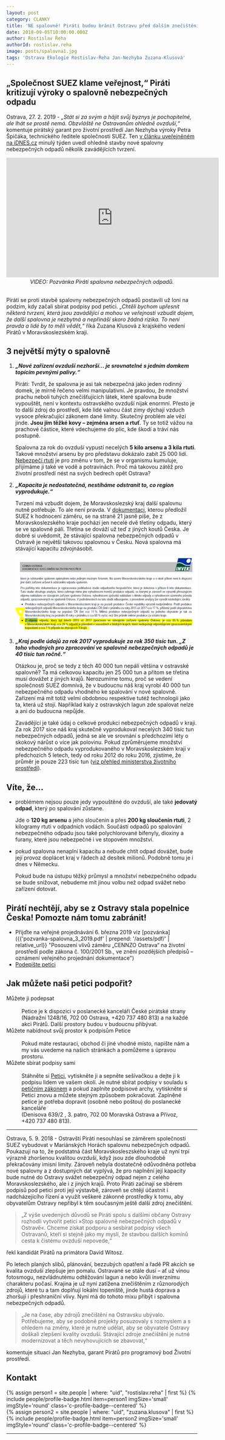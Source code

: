 ```yaml
---
layout: post
category: CLANKY
title: 'NE spalovně! Piráti budou bránit Ostravu před dalším znečištěním'
date: 2018-09-05T10:00:00.000Z
author: Rostislav Řeha
authorId: rostislav.reha
image: posts/spalovna1.jpg
tags: 'Ostrava Ekologie Rostislav-Řeha Jan-Nezhyba Zuzana-Klusová'
---
```


## „Společnost SUEZ klame veřejnost,“ Piráti kritizují výroky o spalovně nebezpečných odpadu

Ostrava, 27. 2. 2019 - *„Stát si za svým a hájit svůj byznys je pochopitelné, ale lhát se prostě nemá. Obzvláště ne Ostravanům ohledně ovzduší,“* komentuje pirátský garant pro životní prostředí Jan Nezhyba výroky Petra Špičáka, technického ředitele společnosti SUEZ. Ten [v článku uveřejněném na iDNES.cz](https://www.idnes.cz/ostrava/zpravy/spalovna-ostrava-suez-spalovny-odpad-odpady-moravskoslezsky-kraj.A190221_459063_ostrava-zpravy_jog "iDNES.cz: Ostrava je proti plánům na novou spalovnu, vadí jí emise i nárůst dopravy")  minulý týden uvedl ohledně stavby nové spalovny nebezpečných odpadů několik zavádějících tvrzení.

<div>
 <center><iframe width="560" height="315" src="https://www.youtube.com/embed/8eytZGwFdVk" frameborder="0" allow="accelerometer; autoplay; encrypted-media; gyroscope; picture-in-picture" allowfullscreen></iframe></center>
 <center><i>VIDEO: Pozvánka Piráti spalovna nebezpečných odpadů.</i></center>
 <br>
</div>

Piráti se proti stavbě spalovny nebezpečných odpadů postavili už loni na podzim, kdy začali sbírat podpisy pod petici. *„Chtěli bychom upřesnit některá tvrzení, která jsou zavádějící a mohou ve veřejnosti vzbudit dojem, že další spalovna je nezbytná a nepřináší skoro žádná rizika. To není pravda a lidé by to měli vědět,“* říká Zuzana Klusová z krajského vedení Pirátů v Moravskoslezském kraji.

## 3 největší mýty o spalovně

<ol>
 <li>
  <p><i><b>„Nové zařízení ovzduší nezhorší… je srovnatelné s jedním domkem topícím pevnými palivy.“</b></i></p>
  <p>Piráti: Tvrdit, že spalovna je asi tak nebezpečná jako jeden rodinný domek, je mírně řečeno velmi manipulativní. Je pravdou, že množství prachu neboli tuhých znečišťujících látek, které spalovna bude vypouštět, není v kontextu ostravského ovzduší nijak enormní. Přesto je to další zdroj do prostředí, kde lidé valnou část zimy dýchají vzduch vysoce překračující zákonem dané limity. Skutečný problém ale vězí jinde. <strong>Jsou jím těžké kovy – zejména arsen a rtuť</strong>. Ty se totiž vážou na prachové částice, které vdechujeme do plic, kde škodí a tráví nás postupně.</p>
  <p>Spalovna za rok do ovzduší vypustí necelých <strong>5 kilo arsenu a 3 kila rtuti</strong>. Takové množství arsenu by pro představu dokázalo zabít 25 000 lidí. <a href="https://www.lidovky.cz/domov/cesko-je-ctvrtym-nejvetsim-znecistovatelem-ovzdusi-rtuti-kvuli-tezbe-hnedeho-uhli-rika-studie.A180926_144120_ln_domov_ele">Nebezpečí rtuti</a> je pro změnu v tom, že se v organismu kumuluje, přijímáme ji také ve vodě a potravinách. Proč má takovou zátěž pro životní prostředí nést na svých bedrech opět Ostrava?</p>
 </li><li>
  <p><i><b>„Kapacita je nedostatečná, nestíháme odstranit to, co region vyprodukuje.“</b></i></p>
  <p>Tvrzení má vzbudit dojem, že Moravskoslezský kraj další spalovnu nutně potřebuje. To ale není pravda. V <a href="https://portal.cenia.cz/eiasea/detail/EIA_OV9201">dokumentaci</a>, kterou předložil SUEZ k hodnocení záměru, se na straně 21 jasně píše, že z Moravskoslezského kraje pochází jen necelé dvě třetiny odpadu, který se ve spalovně pálí. Třetina se dováží už teď z jiných koutů Česka. Je dobré si uvědomit, že stávající spalovna nebezpečných odpadů v Ostravě je největší takovou spalovnou v Česku. Nová spalovna má stávající kapacitu zdvojnásobit.</p>
  <p><img src="/assets/img/posts/ne-spalovne-cennzo.png" alt="Obrázek - CENNZO Ostrava: Dokumentace vlivu záměru na životní prostředí" title="CENNZO Ostrava: Dokumentace vlivu záměru na životní prostředí"></p>
 </li><li>
   <p><i><b>„Kraj podle údajů za rok 2017 vyprodukuje za rok 350 tisíc tun. „Z toho vhodných pro zpracování ve spalovně nebezpečných odpadů je 40 tisíc tun ročně.“</b></i></p>
  <p>Otázkou je, proč se tedy z těch 40 000 tun nepálí většina v ostravské spalovně? Ta má celkovou kapacitu jen 25 000 tun a přitom se třetina musí dovážet z jiných krajů. Nerozumíme tomu, proč se vedení společnosti SUEZ domnívá, že v budoucnu náš kraj vyrobí 40 000 tun nebezpečného odpadu vhodného ke spalování v nové spalovně. Zařízení má mít totiž velmi obdobnou respektive tutéž technologii jako ta, která už stojí. Například kaly z ostravských lagun zde spalovat nelze a ani do budoucna nepůjde. </p>
  <p>Zavádějící je také údaj o celkové produkci nebezpečných odpadů v kraji. Za rok 2017 sice náš kraj  skutečně vyprodukoval necelých 340 tisíc tun nebezpečných odpadů, jedná se ale ve srovnání s předchozími léty o skokový nárůst o více jak polovinu. Pokud zprůměrujeme množství nebezpečného odpadu vyprodukovaného v Moravskoslezském kraji v předchozích 5 letech, tedy od roku 2012 do roku 2016, zjistíme, že průměr je pouze 223 tisíc tun (<a href="https://www.mzp.cz/C1257458002F0DC7/cz/produkce_odpadu_v_cr/$FILE/OODP_Produkce_kraje_2009_2017-20181003.pdf">viz přehled ministerstva životního prostředí</a>).</p>
 </li>
</ol>

## Víte, že...

<ul>
 <li>
  <p>problémem nejsou pouze jedy vypouštěné do ovzduší, ale také <strong>jedovatý odpad</strong>, který po spalování zůstane.</p>
  <p>Jde o <strong>120 kg arsenu</strong> a jeho sloučenin a přes <strong>200 kg sloučenin rtuti</strong>, 2 kilogramy rtuti v odpadních vodách. Součástí odpadů po spalování nebezpečného odpadu jsou také polychlorované bifenyly, dioxiny a furany, které jsou nebezpečné i ve stopovém množství.</p>
 </li><li>
  <p>pokud spalovna nenaplní kapacitu a nebude chtít odpad dovážet, bude její provoz doplácet kraj v řádech až desítek milionů. Podobně tomu je i dnes v Německu.</p>
  <p>Pokud bude na ústupu těžký průmysl a množství nebezpečného odpadu se bude snižovat, nebudeme mít jinou volbu než odpad svážet nebo zařízení dotovat.</p>
 </li>
 </ul>
 
## Pirátí nechtějí, aby se z Ostravy stala popelnice Česka! Pomozte nám tomu zabránit!

- Přijďte na veřejné projednávání 6. března 2019 viz [pozvánka]({{'pozvanka-spalovna_3_2019.pdf' | prepend: '/assets/pdf/' | relative_url}} "Posouzení vlivů záměru „CENNZO Ostrava“ na životní prostředí podle zákona č. 100/2001 Sb., ve znění pozdějších předpisů – oznámení veřejného projednání dokumentace")
- [Podepište petici](https://ostrava.pirati.cz/assets/pdf/petice-spalovna.pdf "Petice proti spalovně")

## Jak můžete naši petici podpořit?

<dl class="c-program-key-point-list">
<dt>Můžete ji podepsat</dt>
<br />
<dd>Petice je k dispozici v poslanecké kanceláři České pirátské strany (Nádražní&nbsp;1248/16, 702&nbsp;00&nbsp;Ostrava, +420 737 480 813) a na každé akci Pirátů. Další prostory budou v&nbsp;budoucnu přibývat.</dd>
<dt>Můžete nabídnout svůj prostor k podpisům Petice</dt>
<br />
<dd>Pokud máte restauraci, obchod či jiné vhodné místo, napište nám a my vás uvedeme na našich stránkách a pomůžeme s úpravou prostoru.</dd>
<dt>Můžete sbírat podpisy sami</dt>
<br />
<dd>Stáhněte si <a href="{{ 'assets/pdf/petice-spalovna.pdf' | relative_url }}">Petici</a>, vytiskněte ji a sepněte sešívačkou a dejte ji k podpisu lidem ve vašem okolí. Je nutné sbírat podpisy v souladu s <a href="https://www.zakonyprolidi.cz/cs/1990-85">petičním zákonem</a> a pokud zaplníte podpisové archy, vytiskněte si Petici znovu a můžete stejným způsobem pokračovat. Zaplněné petice je potřeba dopravit (osobně nebo poštou) do poslanecké kanceláře (Denisova&nbsp;639/2&nbsp;,&nbsp;3.&nbsp;patro,&nbsp;702&nbsp;00&nbsp;Moravská&nbsp;Ostrava&nbsp;a&nbsp;Přívoz, +420&nbsp;737&nbsp;480&nbsp;813).</dd>
</dl> 

- - -

Ostrava, 5. 9. 2018 - Ostravští Piráti nesouhlasí se záměrem společnosti SUEZ vybudovat v Mariánských Horách spalovnu nebezpečných odpadů. Poukazují na to, že podstatná část Moravskosleszského kraje už nyní trpí výrazně zhoršenou kvalitou ovzduší, když jsou zde dlouhodobě překračovány imisní limity. Zároveň nebyla dostatečně odůvodněna potřeba nové spalovny a z dostupných dat vyplývá, že pro naplnění její kapacity bude nutné do Ostravy svážet nebezpečný odpad nejen z celého Moravskoslezského, ale  i z jiných krajů. Proto Piráti začínají se sběrem podpisů pod petici proti její výstavbě, zároveň se chtějí účastnit i nadcházejícího řízení a využít veškeré zákonné prostředky k tomu, aby obyvatelům Ostravy nepřibyl k těm současným ještě další  zdroj znečištění. 

> „Z výše uvedených důvodů se Piráti spolu s dalšími občany Ostravy rozhodli vytvořit petici »Stop spalovně nebezpečných odpadů v Ostravě«. Chceme získat podporu a sesbírat podpisy všech Ostravanů, kteří si stejně jako my myslí, že stavbou dalších komínů cesta k čistému ovzduší nepovede,“

řekl kandidát Pirátů na primátora David Witosz.

Po letech planých slibů, plánování, bezzubých opatření a řadě PR akcích se kvalita ovzduší zlepšuje jen pomalu. Ostravané se stále dusí – ať už vinou fotosmogu, nezvládnutému odtěžování lagun a nebo kvůli inverznímu charakteru počasí. Krajina je už nyní zatížena znečištěním z různorodých zdrojů, které tu a tam doplňují lokální topeniště, jinde hustá doprava a zhoršují i přeshraniční vlivy. Nyní má do tohoto mixu přibýt i spalovna nebezpečných odpadů.

> „Je na čase, aby zdrojů znečištění na Ostravsku ubývalo. Potřebujeme, aby se podobné projekty posuzovaly s rozmyslem a s ohledem na změny, které je nutné udělat, aby se obyvatelé Ostravy doškali zlepšení kvality ovzduší. Stávající zdroje znečištění je nutné modernizovat a těch nevyhovujících se zbavovat,“

komentuje situaci Jan Nezhyba, garant Pirátů pro programový bod Životní prostředí.

## Kontakt

<div class="row o-section-block">
  <div class="medium-12 {% if page.contentSize == 'even' %}large-6{% else %}large-8{% endif %} columns">
    <section class="o-section o-section--spaceBot">
      <div class="o-section-inner">
        <div class="o-section-block">
          {% assign person1 = site.people | where: "uid", "rostislav.reha" | first %}
          {% include people/profile-badge.html item=person1 imgSize='small' imgStyle='round' class='c-profile-badge--centered' %}
          <br>
          {% assign person2 = site.people | where: "uid", "zuzana.klusova" | first %}
          {% include people/profile-badge.html item=person2 imgSize='small' imgStyle='round' class='c-profile-badge--centered' %}
        </div>
      </div>
    </section>
  </div>
</div>

- - -